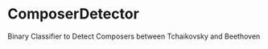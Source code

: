 ComposerDetector
================

Binary Classifier to Detect Composers between Tchaikovsky and Beethoven



